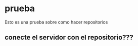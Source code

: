 # prueba
Esto es una prueba sobre como hacer repositorios



## conecte el servidor con el repositorio???


